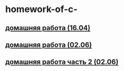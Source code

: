 # homework-of-c-
## [домашняя работа (16.04)](https://github.com/mila0408/homework-of-c-/blob/main/Program.cs)
## [домашняя работа (02.06)](https://github.com/mila0408/homework-of-c-/blob/main/Program.cs)
## [домашняя работа часть 2 (02.06)](https://github.com/mila0408/homework-of-c-/blob/main/Class1.cs)
